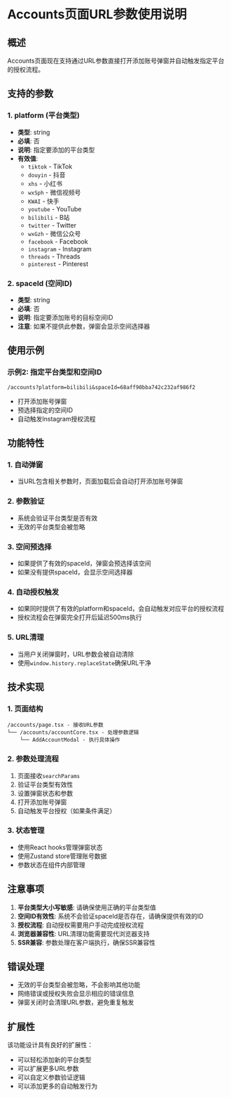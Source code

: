 # Accounts页面URL参数使用说明

## 概述

Accounts页面现在支持通过URL参数直接打开添加账号弹窗并自动触发指定平台的授权流程。

## 支持的参数

### 1. platform (平台类型)
- **类型**: string
- **必填**: 否
- **说明**: 指定要添加的平台类型
- **有效值**: 
  - `tiktok` - TikTok
  - `douyin` - 抖音
  - `xhs` - 小红书
  - `wxSph` - 微信视频号
  - `KWAI` - 快手
  - `youtube` - YouTube
  - `bilibili` - B站
  - `twitter` - Twitter
  - `wxGzh` - 微信公众号
  - `facebook` - Facebook
  - `instagram` - Instagram
  - `threads` - Threads
  - `pinterest` - Pinterest

### 2. spaceId (空间ID)
- **类型**: string
- **必填**: 否
- **说明**: 指定要添加账号的目标空间ID
- **注意**: 如果不提供此参数，弹窗会显示空间选择器

## 使用示例

### 示例2: 指定平台类型和空间ID
```
/accounts?platform=bilibili&spaceId=68aff90bba742c232af986f2
```
- 打开添加账号弹窗
- 预选择指定的空间ID
- 自动触发Instagram授权流程 

## 功能特性

### 1. 自动弹窗
- 当URL包含相关参数时，页面加载后会自动打开添加账号弹窗

### 2. 参数验证
- 系统会验证平台类型是否有效
- 无效的平台类型会被忽略

### 3. 空间预选择
- 如果提供了有效的spaceId，弹窗会预选择该空间
- 如果没有提供spaceId，会显示空间选择器

### 4. 自动授权触发
- 如果同时提供了有效的platform和spaceId，会自动触发对应平台的授权流程
- 授权流程会在弹窗完全打开后延迟500ms执行

### 5. URL清理
- 当用户关闭弹窗时，URL参数会被自动清除
- 使用`window.history.replaceState`确保URL干净

## 技术实现

### 1. 页面结构
```
/accounts/page.tsx - 接收URL参数
└── /accounts/accountCore.tsx - 处理参数逻辑
    └── AddAccountModal - 执行具体操作
```

### 2. 参数处理流程
1. 页面接收`searchParams`
2. 验证平台类型有效性
3. 设置弹窗状态和参数
4. 打开添加账号弹窗
5. 自动触发平台授权（如果条件满足）

### 3. 状态管理
- 使用React hooks管理弹窗状态
- 使用Zustand store管理账号数据
- 参数状态在组件内部管理

## 注意事项

1. **平台类型大小写敏感**: 请确保使用正确的平台类型值
2. **空间ID有效性**: 系统不会验证spaceId是否存在，请确保提供有效的ID
3. **授权流程**: 自动授权需要用户手动完成授权流程
4. **浏览器兼容性**: URL清理功能需要现代浏览器支持
5. **SSR兼容**: 参数处理在客户端执行，确保SSR兼容性

## 错误处理

- 无效的平台类型会被忽略，不会影响其他功能
- 网络错误或授权失败会显示相应的错误信息
- 弹窗关闭时会清理URL参数，避免重复触发

## 扩展性

该功能设计具有良好的扩展性：
- 可以轻松添加新的平台类型
- 可以扩展更多URL参数
- 可以自定义参数验证逻辑
- 可以添加更多的自动触发行为
